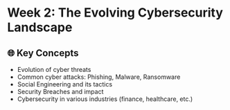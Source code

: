 # Week 2: The Evolving Cybersecurity Landscape

## 🌐 Key Concepts

- Evolution of cyber threats
- Common cyber attacks: Phishing, Malware, Ransomware
- Social Engineering and its tactics
- Security Breaches and impact
- Cybersecurity in various industries (finance, healthcare, etc.)

